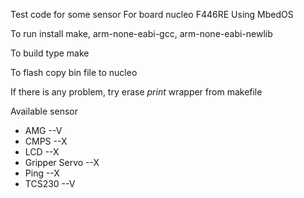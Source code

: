 Test code for some sensor
For board nucleo F446RE
Using MbedOS

To run install
make, arm-none-eabi-gcc, arm-none-eabi-newlib

To build type
make

To flash copy bin file to nucleo

If there is any problem, try erase *print* wrapper
from makefile

Available sensor
- AMG              --V
- CMPS             --X
- LCD              --X
- Gripper Servo    --X
- Ping             --X
- TCS230           --V
